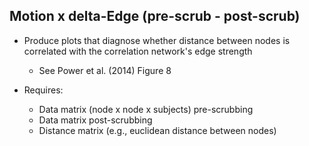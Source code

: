 ## Motion x delta-Edge (pre-scrub - post-scrub)

* Produce plots that diagnose whether distance between nodes is correlated with the correlation network's edge strength
	+ See Power et al. (2014) Figure 8
	 
* Requires: 
	+ Data matrix (node x node x subjects) pre-scrubbing
	+ Data matrix post-scrubbing
	+ Distance matrix (e.g., euclidean distance between nodes)